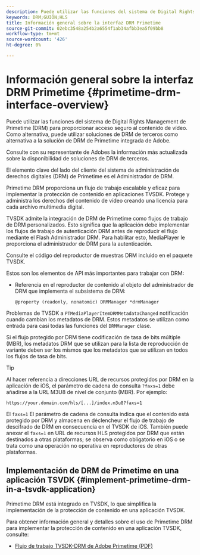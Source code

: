 ```yaml
---
description: Puede utilizar las funciones del sistema de Digital Rights Management de Primetime (DRM) para proporcionar acceso seguro al contenido de vídeo. Como alternativa, puede utilizar soluciones de DRM de terceros como alternativa a la solución de DRM de Primetime integrada de Adobe.
keywords: DRM;GUIÓN;HLS
title: Información general sobre la interfaz DRM Primetime
source-git-commit: 02ebc3548a254b2a6554f1ab34afbb3ea5f09bb8
workflow-type: tm+mt
source-wordcount: '426'
ht-degree: 0%

---
```


# Información general sobre la interfaz DRM Primetime {#primetime-drm-interface-overview}

Puede utilizar las funciones del sistema de Digital Rights Management de Primetime (DRM) para proporcionar acceso seguro al contenido de vídeo. Como alternativa, puede utilizar soluciones de DRM de terceros como alternativa a la solución de DRM de Primetime integrada de Adobe.

<!--<a id="section_4DD54E085AB345FE9BE00865E56B28DB"></a>-->

Consulte con su representante de Adobes la información más actualizada sobre la disponibilidad de soluciones de DRM de terceros.

El elemento clave del lado del cliente del sistema de administración de derechos digitales (DRM) de Primetime es el Administrador de DRM.

Primetime DRM proporciona un flujo de trabajo escalable y eficaz para implementar la protección de contenido en aplicaciones TVSDK. Protege y administra los derechos del contenido de vídeo creando una licencia para cada archivo multimedia digital.

TVSDK admite la integración de DRM de Primetime como flujos de trabajo de DRM personalizados. Esto significa que la aplicación debe implementar los flujos de trabajo de autenticación DRM antes de reproducir el flujo mediante el Flash Administrador DRM. Para habilitar esto, MediaPlayer le proporciona el administrador de DRM para la autenticación.

Consulte el código del reproductor de muestras DRM incluido en el paquete TVSDK.

Estos son los elementos de API más importantes para trabajar con DRM:

* Referencia en el reproductor de contenido al objeto del administrador de DRM que implementa el subsistema de DRM:

  ```
  @property (readonly, nonatomic) DRMManager *drmManager
  ```

<!--<a id="section_F986DB1EDD6F44CD8E57419CCA0921E8"></a>-->

Problemas de TVSDK a `PTMediaPlayerItemDRMMetadataChanged` notificación cuando cambian los metadatos de DRM. Estos metadatos se utilizan como entrada para casi todas las funciones del `DRMManager` clase.

<!--<a id="section_223DCF63BAB6438792A85352A79044CC"></a>-->

Si el flujo protegido por DRM tiene codificación de tasa de bits múltiple (MBR), los metadatos DRM que se utilizan para la lista de reproducción de variante deben ser los mismos que los metadatos que se utilizan en todos los flujos de tasa de bits.

>[!TIP]
>
>Al hacer referencia a direcciones URL de recursos protegidos por DRM en la aplicación de iOS, el parámetro de cadena de consulta `?faxs=1` debe añadirse a la URL M3U8 de nivel de conjunto (MBR). Por ejemplo:

```
https://your.domain.com/hls/[...]/index.m3u8?faxs=1
```

El `faxs=1` El parámetro de cadena de consulta indica que el contenido está protegido por DRM y almacena en déclencheur el flujo de trabajo de descifrado de DRM en consecuencia en el TVSDK de iOS. También puede anexar el `faxs=1` en URL de recursos HLS protegidos por DRM que están destinados a otras plataformas; se observa como obligatorio en iOS o se trata como una operación no operativa en reproductores de otras plataformas.

## Implementación de DRM de Primetime en una aplicación TSVDK {#implement-primetime-drm-in-a-tsvdk-application}

Primetime DRM está integrado en TVSDK, lo que simplifica la implementación de la protección de contenido en una aplicación TVSDK.

Para obtener información general y detalles sobre el uso de Primetime DRM para implementar la protección de contenido en una aplicación TVSDK, consulte:

* [Flujo de trabajo TVSDK-DRM de Adobe Primetime (PDF)](https://helpx.adobe.com/content/dam/help/en/primetime/drm/drm_tvsdk_drm_workflow.pdf)
